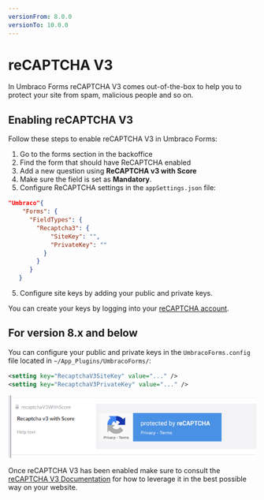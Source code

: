 ```yaml
---
versionFrom: 8.0.0
versionTo: 10.0.0
---
```


# reCAPTCHA V3

In Umbraco Forms reCAPTCHA V3 comes out-of-the-box to help you to protect your site from spam, malicious people and so on.

## Enabling reCAPTCHA V3

Follow these steps to enable reCAPTCHA V3 in Umbraco Forms:

1. Go to the forms section in the backoffice
2. Find the form that should have ReCAPTCHA  enabled
3. Add a new question using **ReCAPTCHA v3 with Score**
4. Make sure the field is set as  **Mandatory**.
5. Configure ReCAPTCHA settings in the `appSettings.json` file:

```json
"Umbraco"{
    "Forms": {
      "FieldTypes": {
        "Recaptcha3": {
            "SiteKey": "",
            "PrivateKey": ""
          }
        }
      }
   }
```

5. Configure site keys by adding your public and private keys.

You can create your keys by logging into your [reCAPTCHA account](https://www.google.com/recaptcha/).

## For version 8.x and below

You can configure your public and private keys in the `UmbracoForms.config` file located in `~/App_Plugins/UmbracoForms/`:

```xml
<setting key="RecaptchaV3SiteKey" value="..." />
<setting key="RecaptchaV3PrivateKey" value="..." />
```

![reCAPTCHA v2](images/recaptcha3-v9.png)

Once reCAPTCHA V3 has been enabled make sure to consult the [reCAPTCHA V3 Documentation](https://developers.google.com/recaptcha/docs/v3) for how to leverage it in the best possible way on your website.
